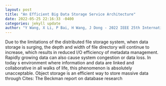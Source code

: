 ```yaml
--- 
layout: post 
title: "An Efficient Big Data Storage Service Architecture" 
date: 2022-05-25 22:16:33 -0400 
categories: jekyll update 
author: "Y Wang, X Li, P Bai, H Wang, J Dong - 2022 IEEE 25th International Conference on , 2022" 
--- 
```

Due to the limitations of the distributed file storage system, when data storage is surging, the depth and width of file directory will continue to increase, which results in reduced I/O efficiency of metadata management. Rapidly growing data can also cause system congestion or data loss. In today s environment where information and data are linked and collaborative in all walks of life, this phenomenon is absolutely unacceptable. Object storage is an efficient way to store massive data through Cites: The Beckman report on database research